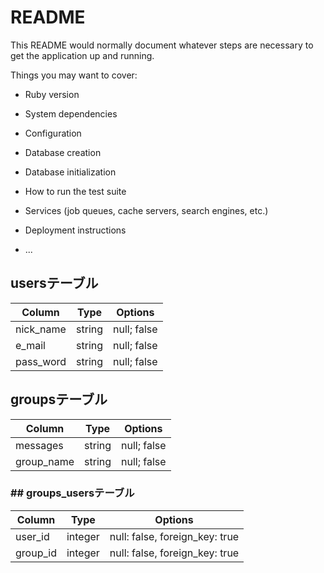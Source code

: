 # README

This README would normally document whatever steps are necessary to get the
application up and running.

Things you may want to cover:

* Ruby version

* System dependencies

* Configuration

* Database creation

* Database initialization

* How to run the test suite

* Services (job queues, cache servers, search engines, etc.)

* Deployment instructions

* ...

## usersテーブル
|Column|Type|Options|
|------|----|-------|
|nick_name|string|null; false|
|e_mail|string|null; false|
|pass_word|string|null; false|

## groupsテーブル
|Column|Type|Options|
|------|----|-------|
|messages|string|null; false|
|group_name|string|null; false|

### ## groups_usersテーブル
|Column|Type|Options|
|------|----|-------|
|user_id|integer|null: false, foreign_key: true|
|group_id|integer|null: false, foreign_key: true|


